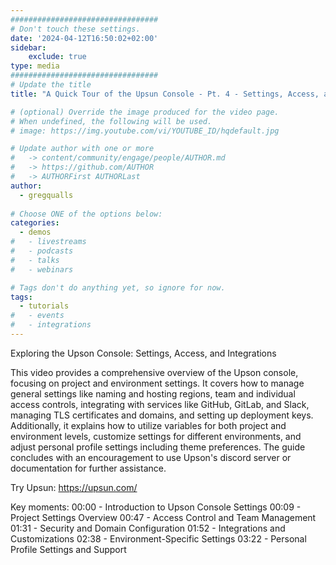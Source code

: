```yaml
---
#################################
# Don't touch these settings.
date: '2024-04-12T16:50:02+02:00'
sidebar:
    exclude: true
type: media
#################################
# Update the title
title: "A Quick Tour of the Upsun Console - Pt. 4 - Settings, Access, and Integrations"

# (optional) Override the image produced for the video page.
# When undefined, the following will be used.
# image: https://img.youtube.com/vi/YOUTUBE_ID/hqdefault.jpg

# Update author with one or more
#   -> content/community/engage/people/AUTHOR.md
#   -> https://github.com/AUTHOR
#   -> AUTHORFirst AUTHORLast
author:
  - gregqualls
  
# Choose ONE of the options below:
categories:
  - demos
#   - livestreams
#   - podcasts
#   - talks
#   - webinars

# Tags don't do anything yet, so ignore for now.
tags:
  - tutorials
#   - events
#   - integrations
---
```

Exploring the Upson Console: Settings, Access, and Integrations

This video provides a comprehensive overview of the Upson console, focusing on project and environment settings. It covers how to manage general settings like naming and hosting regions, team and individual access controls, integrating with services like GitHub, GitLab, and Slack, managing TLS certificates and domains, and setting up deployment keys. Additionally, it explains how to utilize variables for both project and environment levels, customize settings for different environments, and adjust personal profile settings including theme preferences. The guide concludes with an encouragement to use Upson's discord server or documentation for further assistance.

Try Upsun: https://upsun.com/

Key moments:
00:00 - Introduction to Upson Console Settings
00:09 - Project Settings Overview
00:47 - Access Control and Team Management
01:31 - Security and Domain Configuration
01:52 - Integrations and Customizations
02:38 - Environment-Specific Settings
03:22 - Personal Profile Settings and Support